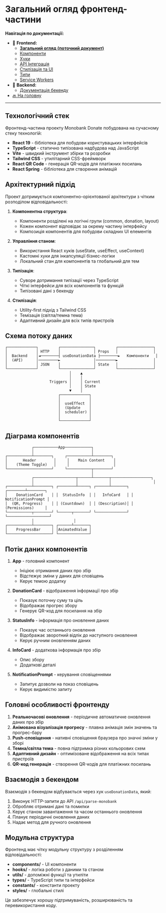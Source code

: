 # Загальний огляд фронтенд-частини

**Навігація по документації:**
- 📁 **Frontend:**
  - **[Загальний огляд (поточний документ)](01-overview.md)**
  - [Компоненти](02-components.md)
  - [Хуки](03-hooks.md)
  - [API Інтеграція](04-api-integration.md)
  - [Стилізація та UI](05-styling-ui.md)
  - [Типи](06-types.md)
  - [Service Workers](07-service-workers.md)
- 📁 **Backend:**
  - [Документація бекенду](../backend/backend.md)
- [🔙 На головну](../../README.md)

---

## Технологічний стек

Фронтенд-частина проекту Monobank Donate побудована на сучасному стеку технологій:

- **React 19** - бібліотека для побудови користувацьких інтерфейсів
- **TypeScript** - статично типізована надбудова над JavaScript
- **Vite** - швидкий інструмент збірки та розробки
- **Tailwind CSS** - утилітарний CSS-фреймворк
- **React QR Code** - генерація QR-кодів для платіжних посилань
- **React Spring** - бібліотека для створення анімацій

## Архітектурний підхід

Проект дотримується компонентно-орієнтованої архітектури з чітким розподілом відповідальності:

1. **Компонентна структура**:
   - Компоненти розділені на логічні групи (common, donation, layout)
   - Кожен компонент відповідає за окрему частину інтерфейсу
   - Композиція компонентів для побудови складних UI елементів

2. **Управління станом**:
   - Використання React хуків (useState, useEffect, useContext)
   - Кастомні хуки для інкапсуляції бізнес-логіки
   - Локальний стан для компонентів та глобальний для тем

3. **Типізація**:
   - Суворе дотримання типізації через TypeScript
   - Чіткі інтерфейси для всіх компонентів та функцій
   - Типізовані дані з бекенду

4. **Стилізація**:
   - Utility-first підхід з Tailwind CSS
   - Темізація (світла/темна тема)
   - Адаптивний дизайн для всіх типів пристроїв

## Схема потоку даних

```
┌─────────────┐         ┌───────────────┐         ┌────────────────┐
│             │ HTTP    │               │ Props   │                │
│  Backend    │◄────────┤ useDonationData ├────────►   Компоненти   │
│  (API)      │─────────►               │─────────►                │
│             │ JSON    │               │ State   │                │
└─────────────┘         └───────────────┘         └────────────────┘
                             │    ▲
                             │    │
                    Triggers │    │ Current 
                             │    │ State
                             ▼    │
                        ┌─────────────┐
                        │             │
                        │  useEffect  │
                        │  (Update    │
                        │  scheduler) │
                        │             │
                        └─────────────┘
```

## Діаграма компонентів

```
            ┌───────────App────────────┐
            │                          │
┌───────────┴────────┐     ┌───────────┴────────┐
│       Header        │     │    Main Content    │
│    (Theme Toggle)   │     │                    │
└────────────────────┘     └───────────┬────────┘
                                       │
            ┌───────────────────┬──────┴───────┬──────────────────┐
            │                   │              │                   │
┌───────────┴────────┐ ┌────────┴─────┐ ┌──────┴───────┐ ┌────────┴────────┐
│    DonationCard    │ │  StatusInfo  │ │   InfoCard   │ │  NotificationPrompt │
│  (QR, Progress)    │ │ (Countdown)  │ │ (Description)│ │   (Permissions)     │
└───────────┬────────┘ └──────┬───────┘ └──────────────┘ └───────────────────┘
            │                  │
┌───────────┴────────┐ ┌──────┴───────┐
│    ProgressBar     │ │AnimatedValue │
└────────────────────┘ └──────────────┘
```

## Потік даних компонентів

1. **App** - головний компонент
   - Ініціює отримання даних про збір
   - Відстежує зміни у даних для сповіщень
   - Керує темою додатку

2. **DonationCard** - відображення інформації про збір
   - Показує поточну суму та ціль
   - Відображає прогрес збору
   - Генерує QR-код для посилання на збір

3. **StatusInfo** - інформація про оновлення даних
   - Показує час останнього оновлення
   - Відображає зворотний відлік до наступного оновлення
   - Керує ручним оновленням даних

4. **InfoCard** - додаткова інформація про збір
   - Опис збору
   - Додаткові деталі

5. **NotificationPrompt** - керування сповіщеннями
   - Запитує дозволи на показ сповіщень
   - Керує видимістю запиту

## Головні особливості фронтенду

1. **Реальночасові оновлення** - періодичне автоматичне оновлення даних про збір
2. **Анімована візуалізація прогресу** - плавна анімація змін значень та прогрес-бару
3. **Push-сповіщення** - нативні сповіщення браузера про значні зміни у зборі
4. **Темна/світла тема** - повна підтримка різних кольорових схем
5. **Адаптивний дизайн** - оптимізоване відображення на всіх типах пристроїв
6. **QR-код генерація** - створення QR-кодів для платіжних посилань

## Взаємодія з бекендом

Взаємодія з бекендом відбувається через хук `useDonationData`, який:

1. Виконує HTTP-запити до API `/api/parse-monobank`
2. Обробляє отримані дані та помилки
3. Керує станом завантаження та часом останнього оновлення
4. Планує періодичні оновлення даних
5. Надає метод для ручного оновлення

## Модульна структура

Фронтенд має чітку модульну структуру з розділенням відповідальності:

- **components/** - UI компоненти
- **hooks/** - логіка роботи з даними та станом
- **utils/** - допоміжні функції та утиліти
- **types/** - TypeScript типи та інтерфейси
- **constants/** - константи проекту
- **styles/** - глобальні стилі

Це забезпечує хорошу підтримуваність, розширюваність та перевикористання коду. 